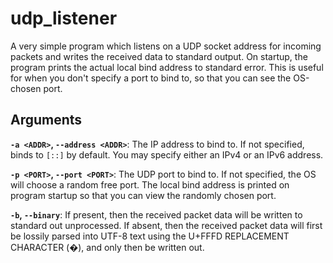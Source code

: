 # udp_listener

A very simple program which listens on a UDP socket address for incoming packets and
writes the received data to standard output. On startup, the program prints the actual
local bind address to standard error. This is useful for when you don't specify a port to
bind to, so that you can see the OS-chosen port.

## Arguments

**`-a <ADDR>`, `--address <ADDR>`**: The IP address to bind to. If not specified, binds to
`[::]` by default. You may specify either an IPv4 or an IPv6 address.

**`-p <PORT>`, `--port <PORT>`**: The UDP port to bind to. If not specified, the OS will
choose a random free port. The local bind address is printed on program startup so that
you can view the randomly chosen port.

**`-b`, `--binary`**: If present, then the received packet data will be written to standard
out unprocessed. If absent, then the received packet data will first be lossily parsed into
UTF-8 text using the U+FFFD REPLACEMENT CHARACTER (�), and only then be written out.